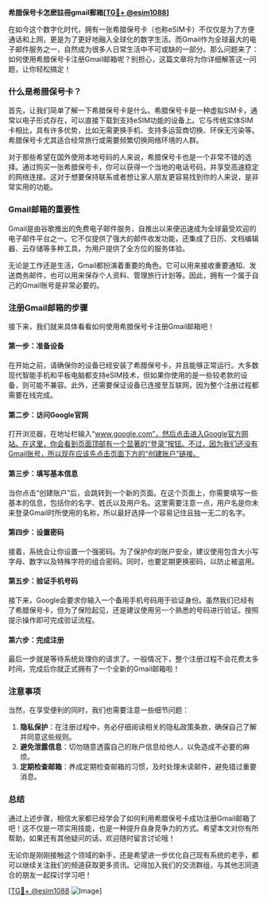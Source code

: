 **希腊保号卡怎麽註冊gmail郵箱[[TG💪+ @esim1088](https://t.me/s/esim1088)]**

在如今这个数字化时代，拥有一张希腊保号卡（也称eSIM卡）不仅仅是为了方便通话和上网，更是为了更好地融入全球化的数字生活。而Gmail作为全球最大的电子邮件服务之一，自然成为很多人日常生活中不可或缺的一部分。那么问题来了：如何使用希腊保号卡注册Gmail邮箱呢？别担心，这篇文章将为你详细解答这一问题，让你轻松搞定！

### 什么是希腊保号卡？

首先，让我们简单了解一下希腊保号卡是什么。希腊保号卡是一种虚拟SIM卡，通常以电子形式存在，可以直接下载到支持eSIM功能的设备上。它与传统实体SIM卡相比，具有许多优势，比如无需更换手机、支持多运营商切换、环保无污染等。希腊保号卡尤其适合经常旅行或需要频繁切换网络环境的人群。

对于那些希望在国外使用本地号码的人来说，希腊保号卡也是一个非常不错的选择。通过购买一张希腊保号卡，你可以获得一个当地的电话号码，并享受高速稳定的网络连接。这对于想要保持联系或者想让家人朋友更容易找到你的人来说，是非常实用的功能。

### Gmail邮箱的重要性

Gmail是由谷歌推出的免费电子邮件服务，自推出以来便迅速成为全球最受欢迎的电子邮件平台之一。它不仅提供了强大的邮件收发功能，还集成了日历、文档编辑器、云存储等多种工具，为用户提供了全方位的服务体验。

无论是工作还是生活，Gmail都扮演着重要的角色。它可以用来接收重要通知、发送商务邮件，也可以用来保存个人资料、管理旅行计划等。因此，拥有一个属于自己的Gmail账号是非常必要的。

### 注册Gmail邮箱的步骤

接下来，我们就来具体看看如何使用希腊保号卡注册Gmail邮箱吧！

#### 第一步：准备设备

在开始之前，请确保你的设备已经安装了希腊保号卡，并且能够正常运行。大多数现代智能手机和平板电脑都支持eSIM技术，但如果你使用的是一些较老款的设备，则可能不兼容。此外，还需要保证设备已连接至互联网，因为整个注册过程都需要在线完成。

#### 第二步：访问Google官网

打开浏览器，在地址栏输入“www.google.com”，然后点击进入Google官方网站。在这里，你会看到页面顶部有一个显著的“登录”按钮。不过，因为我们还没有Gmail账号，所以现在应该先点击页面下方的“创建账户”链接。

#### 第三步：填写基本信息

当你点击“创建账户”后，会跳转到一个新的页面。在这个页面上，你需要填写一些基本的信息，包括你的名字、姓氏以及用户名。这里需要注意一点，用户名是你未来登录Gmail时所使用的名称，所以最好选择一个容易记住且独一无二的名字。

#### 第四步：设置密码

接着，系统会让你设置一个强密码。为了保护你的账户安全，建议使用包含大小写字母、数字以及特殊字符的组合密码。同时，也要定期更换密码，以防止被盗用。

#### 第五步：验证手机号码

接下来，Google会要求你输入一个备用手机号码用于验证身份。虽然我们已经有了希腊保号卡，但为了保险起见，还是建议使用另一个熟悉的号码进行验证。按照提示操作即可完成验证流程。

#### 第六步：完成注册

最后一步就是等待系统处理你的请求了。一般情况下，整个注册过程不会花费太多时间，完成后你就正式拥有了一个全新的Gmail邮箱啦！

### 注意事项

当然，在享受便利的同时，我们也需要注意一些细节问题：

1. **隐私保护**：在注册过程中，务必仔细阅读相关的隐私政策条款，确保自己了解并同意这些规则。
2. **避免泄露信息**：切勿随意透露自己的账户信息给他人，以免造成不必要的麻烦。
3. **定期检查邮箱**：养成定期检查邮箱的习惯，及时处理未读邮件，避免错过重要消息。

### 总结

通过上述步骤，相信大家都已经学会了如何利用希腊保号卡成功注册Gmail邮箱了吧！这不仅是一项实用技能，也是一种提升自身竞争力的方式。希望本文对你有所帮助，如果还有其他疑问的话，欢迎随时留言讨论哦！

无论你是刚刚接触这个领域的新手，还是希望进一步优化自己现有系统的老手，都可以继续关注我们的频道获取更多资讯。记得加入我们的交流群组，与其他志同道合的朋友一起探讨学习吧！

[[TG💪+ @esim1088](https://t.me/s/esim1088) ![Image](https://i.postimg.cc/4NQfJmqS/Snipaste-2025-05-13-00-14-12.png)]